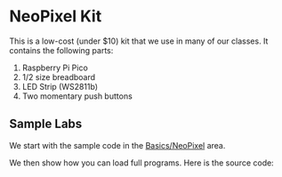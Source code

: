 # NeoPixel Kit

This is a low-cost (under $10) kit that we use in many of our classes.  It contains the following parts:

1. Raspberry Pi Pico
2. 1/2 size breadboard
3. LED Strip (WS2811b)
4. Two momentary push buttons

## Sample Labs

We start with the sample code in the [Basics/NeoPixel](../../basics/05-neopixel.md) area.

We then show how you can load full programs.  Here is the source code:

